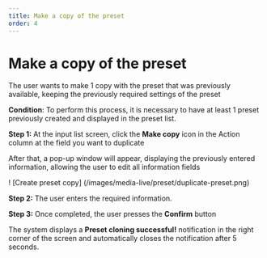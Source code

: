 ```yaml
---
title: Make a copy of the preset
order: 4
---
```


# Make a copy of the preset

The user wants to make 1 copy with the preset that was previously available, keeping the previously required settings of the preset

**Condition**: To perform this process, it is necessary to have at least 1 preset previously created and displayed in the preset list.

**Step 1:** At the input list screen, click the **Make copy** icon in the Action column at the field you want to duplicate

After that, a pop-up window will appear, displaying the previously entered information, allowing the user to edit all information fields

! [Create preset copy] (/images/media-live/preset/duplicate-preset.png)

**Step 2:** The user enters the required information.

**Step 3:** Once completed, the user presses the **Confirm** button

The system displays a **Preset cloning successful!** notification in the right corner of the screen and automatically closes the notification after 5 seconds.

